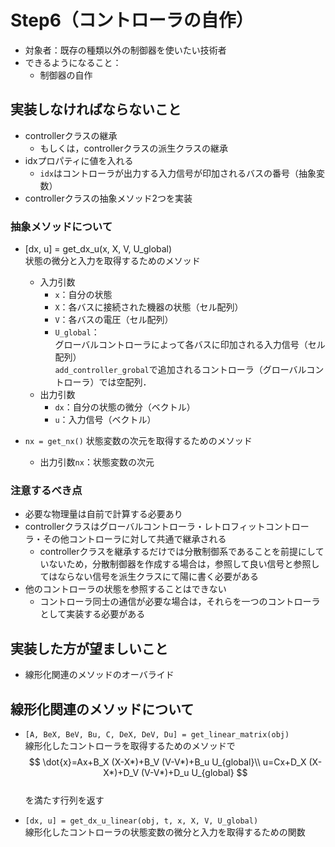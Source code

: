 #  Step6（コントローラの自作）

- 対象者：既存の種類以外の制御器を使いたい技術者
- できるようになること：
    - 制御器の自作

## 実装しなければならないこと

- controllerクラスの継承
  - もしくは，controllerクラスの派生クラスの継承
- idxプロパティに値を入れる
  - `idx`はコントローラが出力する入力信号が印加されるバスの番号（抽象変数）
- controllerクラスの抽象メソッド2つを実装

### 抽象メソッドについて

- [dx, u] = get_dx_u(x, X, V, U_global)  
    状態の微分と入力を取得するためのメソッド
    - 入力引数
        - `x`：自分の状態
        - `X`：各バスに接続された機器の状態（セル配列）
        - `V`：各バスの電圧（セル配列）
        - `U_global`：  
            グローバルコントローラによって各バスに印加される入力信号（セル配列）  
            `add_controller_grobal`で追加されるコントローラ（グローバルコントローラ）では空配列．
    - 出力引数
        - `dx`：自分の状態の微分（ベクトル）
        - `u`：入力信号（ベクトル）

- `nx = get_nx()`
    状態変数の次元を取得するためのメソッド
    - 出力引数`nx`：状態変数の次元

### 注意するべき点

- 必要な物理量は自前で計算する必要あり
- controllerクラスはグローバルコントローラ・レトロフィットコントローラ・その他コントローラに対して共通で継承される
  - controllerクラスを継承するだけでは分散制御系であることを前提にしていないため，分散制御器を作成する場合は，参照して良い信号と参照してはならない信号を派生クラスにて陽に書く必要がある
- 他のコントローラの状態を参照することはできない
  - コントローラ同士の通信が必要な場合は，それらを一つのコントローラとして実装する必要がある


## 実装した方が望ましいこと

- 線形化関連のメソッドのオーバライド

## 線形化関連のメソッドについて

- `[A, BeX, BeV, Bu, C, DeX, DeV, Du] = get_linear_matrix(obj)`  
    線形化したコントローラを取得するためのメソッドで
    $$
    \dot{x}=Ax+B_X (X-X*)+B_V (V-V*)+B_u U_{global}\\
    u=Cx+D_X (X-X*)+D_V (V-V*)+D_u U_{global}
    $$  
    を満たす行列を返す

- `[dx, u] = get_dx_u_linear(obj, t, x, X, V, U_global)`  
    線形化したコントローラの状態変数の微分と入力を取得するための関数